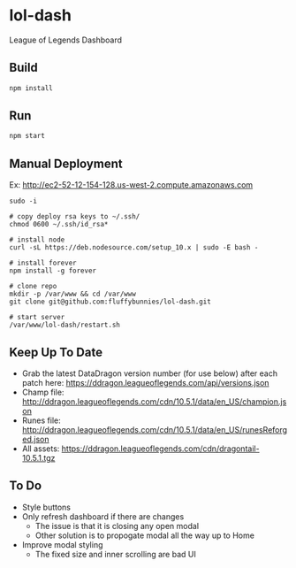 # lol-dash
League of Legends Dashboard


## Build
```bash
npm install
```


## Run
```bash
npm start
```


## Manual Deployment
Ex: http://ec2-52-12-154-128.us-west-2.compute.amazonaws.com
```
sudo -i

# copy deploy rsa keys to ~/.ssh/
chmod 0600 ~/.ssh/id_rsa*

# install node
curl -sL https://deb.nodesource.com/setup_10.x | sudo -E bash -

# install forever
npm install -g forever

# clone repo
mkdir -p /var/www && cd /var/www
git clone git@github.com:fluffybunnies/lol-dash.git

# start server
/var/www/lol-dash/restart.sh
```


## Keep Up To Date
- Grab the latest DataDragon version number (for use below) after each patch here: https://ddragon.leagueoflegends.com/api/versions.json
- Champ file: http://ddragon.leagueoflegends.com/cdn/10.5.1/data/en_US/champion.json
- Runes file: http://ddragon.leagueoflegends.com/cdn/10.5.1/data/en_US/runesReforged.json
- All assets: https://ddragon.leagueoflegends.com/cdn/dragontail-10.5.1.tgz


## To Do
- Style buttons
- Only refresh dashboard if there are changes
	- The issue is that it is closing any open modal
	- Other solution is to propogate modal all the way up to Home
- Improve modal styling
	- The fixed size and inner scrolling are bad UI
